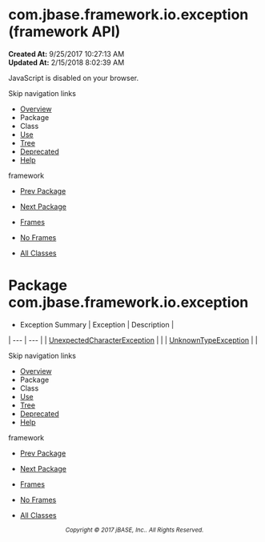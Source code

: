 # com.jbase.framework.io.exception (framework   API)

**Created At:** 9/25/2017 10:27:13 AM  
**Updated At:** 2/15/2018 8:02:39 AM  

<script type="text/javascript"><!--
    try {
        if (location.href.indexOf('is-external=true') == -1) {
            parent.document.title="com.jbase.framework.io.exception (framework   API)";
        }
    }
    catch(err) {
    }
//--></script><noscript><div>JavaScript is disabled on your browser.</div></noscript><!-- ========= START OF TOP NAVBAR ======= -->
<!--   -->
Skip navigation links
<!--   -->
- [Overview](../../../../../overview-summary.html)
- Package
- Class
- [Use](/39224-exception/com_jbase_framework_io_exception_package-use)
- [Tree](/39224-exception/com_jbase_framework_io_exception_package-tree)
- [Deprecated](../../../../../deprecated-list.html)
- [Help](../../../../../help-doc.html)


framework <br>

- [Prev Package](/39221-charset/com_jbase_framework_io_charset_package-summary)
- [Next Package](/39226-inflow/com_jbase_framework_io_inflow_package-summary)


- [Frames](../../../../../index.html?com/jbase/framework/io/exception//39224-exception/com_jbase_framework_io_exception_package-summary)
- [No Frames](/39224-exception/com_jbase_framework_io_exception_package-summary)


- [All Classes](../../../../../allclasses-noframe.html)


<script type="text/javascript"><!--
  allClassesLink = document.getElementById("allclasses_navbar_top");
  if(window==top) {
    allClassesLink.style.display = "block";
  }
  else {
    allClassesLink.style.display = "none";
  }
  //--></script>
<!--   -->
<!-- ========= END OF TOP NAVBAR ========= -->
# Package com.jbase.framework.io.exception

- <caption><span>Exception Summary</span><span class="tabEnd"> </span></caption>| Exception | Description |
| --- | --- |
| [UnexpectedCharacterException](/39224-exception/com_jbase_framework_io_exception_UnexpectedCharacterException "class in com.jbase.framework.io.exception") |   |
| [UnknownTypeException](/39224-exception/com_jbase_framework_io_exception_UnknownTypeException "class in com.jbase.framework.io.exception") |   |
<!-- ======= START OF BOTTOM NAVBAR ====== -->
<!--   -->
Skip navigation links
<!--   -->
- [Overview](../../../../../overview-summary.html)
- Package
- Class
- [Use](/39224-exception/com_jbase_framework_io_exception_package-use)
- [Tree](/39224-exception/com_jbase_framework_io_exception_package-tree)
- [Deprecated](../../../../../deprecated-list.html)
- [Help](../../../../../help-doc.html)


framework <br>

- [Prev Package](/39221-charset/com_jbase_framework_io_charset_package-summary)
- [Next Package](/39226-inflow/com_jbase_framework_io_inflow_package-summary)


- [Frames](../../../../../index.html?com/jbase/framework/io/exception//39224-exception/com_jbase_framework_io_exception_package-summary)
- [No Frames](/39224-exception/com_jbase_framework_io_exception_package-summary)


- [All Classes](../../../../../allclasses-noframe.html)


<script type="text/javascript"><!--
  allClassesLink = document.getElementById("allclasses_navbar_bottom");
  if(window==top) {
    allClassesLink.style.display = "block";
  }
  else {
    allClassesLink.style.display = "none";
  }
  //--></script>
<!--   -->
<!-- ======== END OF BOTTOM NAVBAR ======= -->
<small>			<center>			<i>Copyright © 2017 jBASE, Inc.. All Rights Reserved.</i>		</center></small>
